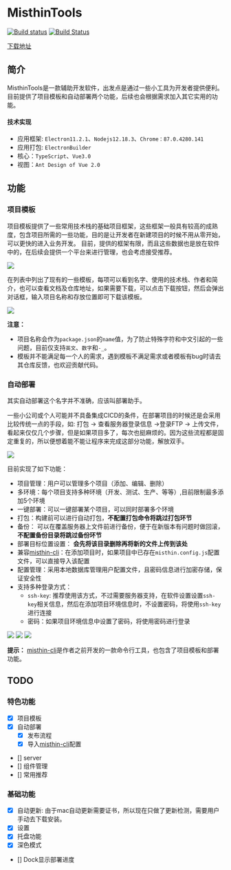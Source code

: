 # MisthinTools
[![Build status](https://ci.appveyor.com/api/projects/status/9ni4180osqa3mnfy?svg=true)](https://ci.appveyor.com/project/BWrong/misthintools)
[![Build Status](https://travis-ci.com/BWrong/misthinTools.svg?branch=main)](https://travis-ci.com/BWrong/misthinTools)

[下载地址](https://github.com/BWrong/misthinTools/releases)
## 简介
MisthinTools是一款辅助开发软件，出发点是通过一些小工具为开发者提供便利。目前提供了项目模板和自动部署两个功能，后续也会根据需求加入其它实用的功能。
#### 技术实现
- 应用框架: `Electron11.2.1`、`Nodejs12.18.3`、`Chrome：87.0.4280.141`
- 应用打包: `ElectronBuilder`
- 核心：`TypeScript`、`Vue3.0`
- 视图：`Ant Design of Vue 2.0`
## 功能
### 项目模板
项目模板提供了一些常用技术栈的基础项目框架，这些框架一般具有较高的成熟度，包含项目所需的一些功能，目的是让开发者在新建项目的时候不用从零开始，可以更快的进入业务开发。
目前，提供的框架有限，而且这些数据也是放在软件中的，在后续会提供一个平台来进行管理，也会考虑接受推荐。

![](https://gitee.com/letwrong/Picture/raw/master/20210129144247.png)

在列表中列出了现有的一些模板，每项可以看到名字、使用的技术栈、作者和简介，也可以查看文档及仓库地址，如果需要下载，可以点击下载按钮，然后会弹出对话框，输入项目名称和存放位置即可下载该模板。

![](https://gitee.com/letwrong/Picture/raw/master/20210129145056.png)

**注意：**
- 项目名称会作为`package.json`的`name`值，为了防止特殊字符和中文引起的一些问题，目前仅支持`英文`、`数字`和`-_`。
- 模板并不能满足每一个人的需求，遇到模板不满足需求或者模板有bug时请去其仓库反馈，也欢迎贡献代码。

### 自动部署
其实自动部署这个名字并不准确，应该叫部署助手。

一些小公司或个人可能并不具备集成CICD的条件，在部署项目的时候还是会采用比较传统一点的手段，如: 打包 -> 查看服务器登录信息 ->登录FTP -> 上传文件，看起来仅仅几个步骤，但是如果项目多了，每次也挺麻烦的。因为这些流程都是固定重复的，所以便想着能不能让程序来完成这部分功能，解放双手。

![](https://gitee.com/letwrong/Picture/raw/master/20210129152918.png)

目前实现了如下功能：
- 项目管理：用户可以管理多个项目（添加、编辑、删除）
- 多环境：每个项目支持多种环境（开发、测试、生产、等等）,目前限制最多添加5个环境
- 一键部署：可以一键部署某个项目，可以同时部署多个环境
- 打包：构建前可以进行自动打包，**不配置打包命令将跳过打包环节**
- 备份： 可以在覆盖服务器上文件前进行备份，便于在新版本有问题时做回滚，**不配置备份目录将跳过备份环节**
- 部署目标位置设置： **会先将该目录删除再将新的文件上传到该处**
- 兼容[misthin-cli](https://www.npmjs.com/package/misthin-cli)：在添加项目时，如果项目中已存在`misthin.config.js`配置文件，可以直接导入该配置
- 配置管理：采用本地数据库管理用户配置文件，且密码信息进行加密存储，保证安全性
- 支持多种登录方式：
  - `ssh-key`: 推荐使用该方式，不过需要服务器支持，在软件设置设置`ssh-key`相关信息，然后在添加项目环境信息时，不设置密码，将使用`ssh-key`进行连接
  - 密码：如果项目环境信息中设置了密码，将使用密码进行登录

![](https://gitee.com/letwrong/Picture/raw/master/20210129152847.png)
![](https://gitee.com/letwrong/Picture/raw/master/20210129153008.png)
![](https://gitee.com/letwrong/Picture/raw/master/20210129225541.png)

**提示：** [misthin-cli](https://www.npmjs.com/package/misthin-cli)是作者之前开发的一款命令行工具，也包含了项目模板和部署功能。

## TODO
### 特色功能
- [x] 项目模板
- [x] 自动部署
  - [x] 发布流程
  - [x] 导入[misthin-cli](https://www.npmjs.com/package/misthin-cli)配置
- [] server
- [] 组件管理
- [] 常用推荐
### 基础功能
- [x] 自动更新: 由于mac自动更新需要证书，所以现在只做了更新检测，需要用户手动去下载安装。
- [x] 设置
- [x] 托盘功能
- [x] 深色模式
- [] Dock显示部署进度
